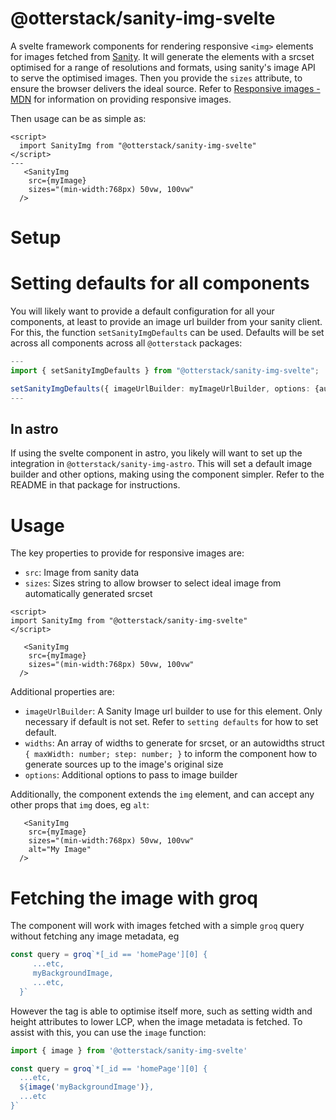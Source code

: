 # @otterstack/sanity-img-svelte

A svelte framework components for rendering responsive `<img>` elements for images fetched from [Sanity](https://www.sanity.io). It will generate the elements with a srcset optimised for a range of resolutions and formats, using sanity's image API to serve the optimised images. Then you provide the `sizes` attribute, to ensure the browser delivers the ideal source. Refer to [Responsive images - MDN](https://developer.mozilla.org/en-US/docs/Learn/HTML/Multimedia_and_embedding/Responsive_images) for information on providing responsive images.

Then usage can be as simple as:

```svelte
<script>
  import SanityImg from "@otterstack/sanity-img-svelte"
</script>
---
   <SanityImg
    src={myImage}
    sizes="(min-width:768px) 50vw, 100vw"
  /> 
```

# Setup 

# Setting defaults for all components
You will likely want to provide a default configuration for all your components, at least to provide an image url builder from your sanity client. For this, the function `setSanityImgDefaults` can be used. Defaults will be set across all components across all `@otterstack` packages: 

```ts
---
import { setSanityImgDefaults } from "@otterstack/sanity-img-svelte";

setSanityImgDefaults({ imageUrlBuilder: myImageUrlBuilder, options: {auto: "format" } })
---
``` 
## In astro
If using the svelte component in astro, you likely will want to set up the integration in `@otterstack/sanity-img-astro`. This will set a default image builder and other options, making using the component simpler. Refer to the README in that package for instructions.

# Usage
The key properties to provide for responsive images are:
  - `src`: Image from sanity data
  - `sizes`: Sizes string to allow browser to select ideal image from automatically generated srcset
  
```svelte
<script>
import SanityImg from "@otterstack/sanity-img-svelte"
</script>

   <SanityImg
    src={myImage}
    sizes="(min-width:768px) 50vw, 100vw"
  /> 
```

Additional properties are:
 - `imageUrlBuilder`: A Sanity Image url builder to use for this element. Only necessary if default is not set. Refer to `setting defaults` for how to set default.
 - `widths`: An array of widths to generate for srcset, or an autowidths struct `{ maxWidth: number; step: number; }` to inform the component how to generate sources up to the image's original size
 - `options`: Additional options to pass to image builder

Additionally, the component extends the `img` element, and can accept any other props that `img` does, eg `alt`:

```astro
   <SanityImg
    src={myImage}
    sizes="(min-width:768px) 50vw, 100vw"
    alt="My Image"
  /> 
```

# Fetching the image with groq
The component will work with images fetched with a simple `groq`  query without fetching any image metadata, eg

```ts
const query = groq`*[_id == 'homePage'][0] {
     ...etc,
     myBackgroundImage,
     ...etc,
  }`
```

However the tag is able to optimise itself more, such as setting width and height attributes to lower LCP, when the image metadata is fetched. To assist with this, you can use the `image` function:

```ts
import { image } from '@otterstack/sanity-img-svelte'

const query = groq`*[_id == 'homePage'][0] {
  ...etc,
  ${image('myBackgroundImage')},
  ...etc
}`
```
